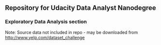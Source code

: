 ## Repository for Udacity Data Analyst Nanodegree 
### Exploratory Data Analysis section

Note: Source data not included in repo - may be downloaded from http://www.yelp.com/dataset_challenge

